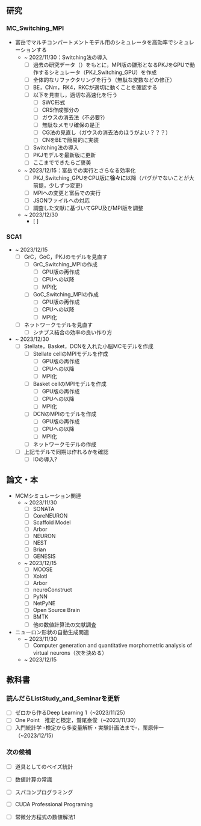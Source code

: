 ## 研究
### MC_Switching_MPI
- 富岳でマルチコンパートメントモデル用のシミュレータを高効率でシミュレーションする
  - ~ 2022/11/30：Switching法の導入
    - [ ] 過去の研究データ（）をもとに，MPI版の雛形となるPKJをGPUで動作するシミュレータ（PKJ_Switching_GPU）を作成
    - [ ] 全体的なリファクタリングを行う（無駄な変数などの修正）
    - [ ] BE，CNm，RK4，RKCが適切に動くことを確認する
    - [ ] 以下を見直し，適切な高速化を行う
      - [ ] SWC形式
      - [ ] CRS作成部分の
      - [ ] ガウスの消去法（不必要?）
      - [ ] 無駄なメモリ確保の是正
      - [ ] CG法の見直し（ガウスの消去法のほうがよい？？？）
      - [ ] CNをBEで簡易的に実装
    - [ ] Switching法の導入
    - [ ] PKJモデルを最新版に更新
    - [ ] ここまでできたらご褒美
  - ~ 2023/12/15：富岳での実行とさらなる効率化
    - [ ] PKJ_Switching_GPUをCPU版に**徐々に**以降（バグがでないことが大前提，少しずつ変更）
    - [ ] MPIへの変更と富岳での実行
    - [ ] JSONファイルへの対応
    - [ ] 調査した文献に基づいてGPU及びMPI版を調整
  - ~ 2023/12/30
    - [ ]

### SCA1
  - ~ 2023/12/15
    - [ ] GrC，GoC，PKJのモデルを見直す
      - [ ] GrC_Switching_MPIの作成
        - [ ] GPU版の再作成
        - [ ] CPUへの以降
        - [ ] MPI化
      - [ ] GoC_Switching_MPIの作成
        - [ ] GPU版の再作成
        - [ ] CPUへの以降
        - [ ] MPI化
    - [ ] ネットワークモデルを見直す
      - [ ] シナプス結合の効率の良い作り方
  - ~ 2023/12/30
    - [ ] Stellate，Basket，DCNを入れた小脳MCモデルを作成
      - [ ] Stellate cellのMPIモデルを作成
        - [ ] GPU版の再作成
        - [ ] CPUへの以降
        - [ ] MPI化
      - [ ] Basket cellのMPIモデルを作成
        - [ ] GPU版の再作成
        - [ ] CPUへの以降
        - [ ] MPI化
      - [ ] DCNのMPIのモデルを作成
        - [ ] GPU版の再作成
        - [ ] CPUへの以降
        - [ ] MPI化
      - [ ] ネットワークモデルの作成
    - [ ] 上記モデルで同期は作れるかを確認
      - [ ] IOの導入?

## 論文・本
- MCMシミュレーション関連
  - ~ 2023/11/30
    - [ ] SONATA
    - [ ] CoreNEURON
    - [ ] Scaffold Model
    - [ ] Arbor
    - [ ] NEURON
    - [ ] NEST
    - [ ] Brian
    - [ ] GENESIS
  - ~ 2023/12/15
    - [ ] MOOSE
    - [ ] Xolotl
    - [ ] Arbor
    - [ ] neuroConstruct
    - [ ] PyNN
    - [ ] NetPyNE
    - [ ] Open Source Brain
    - [ ] BMTK
    - [ ] 他の数値計算法の文献調査

- ニューロン形状の自動生成関連
  - ~ 2023/11/30
    - [ ] Computer generation and quantitative morphometric analysis of virtual neurons（次を決める）

  - ~ 2023/12/15

## 教科書 
### 読んだらListStudy_and_Seminarを更新
  - [ ] ゼロから作るDeep Learning 1（~2023/11/25）
  - [ ] One Point　推定と検定，鷲尾泰俊（~2023/11/30）
  - [ ] 入門統計学 -検定から多変量解析・実験計画法まで-，栗原伸一（~2023/12/15）
### 次の候補
  - [ ] 道具としてのベイズ統計
  - [ ] 数値計算の常識
  - [ ] スパコンプログラミング
  - [ ] CUDA Professional Programing
  - [ ] 常微分方程式の数値解法1











